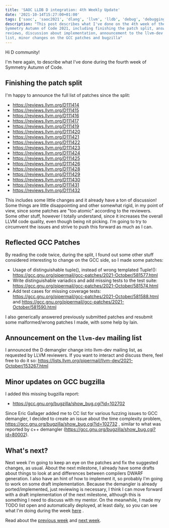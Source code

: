 ```yaml
---
title: 'SAOC LLDB D integration: 4th Weekly Update'
date: '2021-10-14T15:27:00+01:00'
tags: ['saoc', 'saoc2021', 'dlang', 'llvm', 'lldb', 'debug', 'debugging']
description: "This post describes what I've done on the 4th week of the
Symmetry Autumn of Code 2021, including finishing the patch split, answering
reviews, discussion about implementation, announcement to the llvm-dev mailing
list, minor changes on the GCC patches and bugzilla"
---
```


Hi D community!

I'm here again, to describe what I've done during the fourth week of Symmetry
Autumn of Code.

## Finishing the patch split

I'm happy to announce the full list of patches since the split:

- https://reviews.llvm.org/D111414
- https://reviews.llvm.org/D111415
- https://reviews.llvm.org/D111416
- https://reviews.llvm.org/D111417
- https://reviews.llvm.org/D111419
- https://reviews.llvm.org/D111420
- https://reviews.llvm.org/D111421
- https://reviews.llvm.org/D111422
- https://reviews.llvm.org/D111423
- https://reviews.llvm.org/D111424
- https://reviews.llvm.org/D111425
- https://reviews.llvm.org/D111426
- https://reviews.llvm.org/D111428
- https://reviews.llvm.org/D111429
- https://reviews.llvm.org/D111430
- https://reviews.llvm.org/D111431
- https://reviews.llvm.org/D111432

This includes some little changes and it already have a ton of discussion! Some
things are little disappointing and other somewhat rigid, in my point of view,
since some patches are "too atomic" according to the reviewers. Some other
stuff, however I totally understand, since it increases the overall LLVM code
quality, even though being nit picking. I'm going to try to circumvent the
issues and strive to push this forward as much as I can.

## Reflected GCC Patches

By reading the code twice, during the split, I found out some other stuff
considered interesting to change on the GCC side, so I made some patches:

- Usage of distinguishable tuple(), instead of wrong templated Tuple!():
  https://gcc.gnu.org/pipermail/gcc-patches/2021-October/581577.html
- Write distinguishable variadics and add missing tests to the test suite:
  https://gcc.gnu.org/pipermail/gcc-patches/2021-October/581574.html
- Add test cases for missing coverage tests:
  https://gcc.gnu.org/pipermail/gcc-patches/2021-October/581588.html and
  https://gcc.gnu.org/pipermail/gcc-patches/2021-October/581590.html

I also generically answered previously submitted patches and resubmit some
malformed/wrong patches I made, with some help by Iain.

## Announcement on the `llvm-dev` mailing list

I announced the D demangler change into llvm-dev mailing list, as requested by
LLVM reviewers. If you want to interact and discuss there, feel free to do it
so: https://lists.llvm.org/pipermail/llvm-dev/2021-October/153267.html

## Minor updates on GCC bugzilla

I added this missing bugzilla report:
- https://gcc.gnu.org/bugzilla/show_bug.cgi?id=102702

Since Eric Gallager added me to CC list for various fuzzing issues to GCC
demangler, I decided to create an issue about the time complexity problem,
https://gcc.gnu.org/bugzilla/show_bug.cgi?id=102732 , similar to what was
reported by c++ demangler (https://gcc.gnu.org/bugzilla/show_bug.cgi?id=80002).

## What's next?

Next week I'm going to keep an eye on the patches and fix the suggested
changes, as usual. About the next milestone, I already have some drafts about
things to look at and differences between compilers DWARF generation. I also
have an hint of how to implement it, so probably I'm going to work on some
draft implementation. Because the demangler is already ported/implemented, just
reviewing is necessary, I think I can move forward with a draft implementation
of the next milestone, although this is something I need to discuss with my
mentor. On the meanwhile, I made my TODO list open and automatically deployed,
at least daily, so you can see what I'm doing during the week
[here](//tasks.lsferreira.net) .

Read about the [previous week](../d-saoc-2021-03/) and [next
week](../d-saoc-2021-05/).
